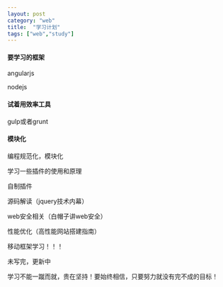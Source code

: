 ```yaml
---
layout: post
category: "web"
title:  "学习计划"
tags: ["web","study"]
---
```


#### 要学习的框架

angularjs

nodejs

#### 试着用效率工具

gulp或者grunt

#### 模块化

编程规范化，模块化

学习一些插件的使用和原理

自制插件

源码解读（jquery技术内幕）

web安全相关（白帽子讲web安全）

性能优化（高性能网站搭建指南）

移动框架学习！！！


未写完，更新中

<p class="sentence">学习不能一蹴而就，贵在坚持！要始终相信，只要努力就没有完不成的目标！
</p>